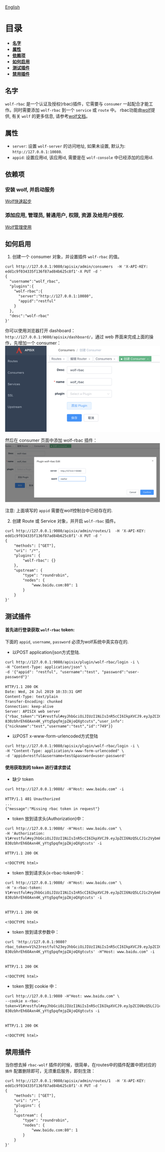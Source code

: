 <!--
#
# Licensed to the Apache Software Foundation (ASF) under one or more
# contributor license agreements.  See the NOTICE file distributed with
# this work for additional information regarding copyright ownership.
# The ASF licenses this file to You under the Apache License, Version 2.0
# (the "License"); you may not use this file except in compliance with
# the License.  You may obtain a copy of the License at
#
#     http://www.apache.org/licenses/LICENSE-2.0
#
# Unless required by applicable law or agreed to in writing, software
# distributed under the License is distributed on an "AS IS" BASIS,
# WITHOUT WARRANTIES OR CONDITIONS OF ANY KIND, either express or implied.
# See the License for the specific language governing permissions and
# limitations under the License.
#
-->

[English](wolf-rbac.md)

# 目录

- [**名字**](#名字)
- [**属性**](#属性)
- [**依赖项**](#依赖项)
- [**如何启用**](#如何启用)
- [**测试插件**](#测试插件)
- [**禁用插件**](#禁用插件)

## 名字

`wolf-rbac` 是一个认证及授权(rbac)插件，它需要与 `consumer` 一起配合才能工作。同时需要添加 `wolf-rbac` 到一个 `service` 或 `route` 中。
rbac功能由[wolf](https://github.com/iGeeky/wolf)提供, 有关 `wolf` 的更多信息, 请参考[wolf文档](https://github.com/iGeeky/wolf)。


## 属性

* `server`: 设置 `wolf-server` 的访问地址, 如果未设置, 默认为: `http://127.0.0.1:10080`.
* `appid`: 设置应用id, 该应用id, 需要是在 `wolf-console` 中已经添加的应用id.


## 依赖项

### 安装 wolf, 并启动服务

[Wolf快速起步](https://github.com/iGeeky/wolf/blob/master/quick-start-with-docker/README-CN.md)

### 添加应用, 管理员, 普通用户, 权限, 资源 及给用户授权.

[Wolf管理使用](https://github.com/iGeeky/wolf/blob/master/docs/usage.md)


## 如何启用

1. 创建一个 consumer 对象，并设置插件 `wolf-rbac` 的值。

```shell
curl http://127.0.0.1:9080/apisix/admin/consumers  -H 'X-API-KEY: edd1c9f034335f136f87ad84b625c8f1'-X PUT -d '
{
  "username":"wolf_rbac",
  "plugins":{
    "wolf-rbac":{
      "server":"http://127.0.0.1:10080",
      "appid":"restful"
    }
  },
  "desc":"wolf-rbac"
}'
```

你可以使用浏览器打开 dashboard：`http://127.0.0.1:9080/apisix/dashboard/`，通过 web 界面来完成上面的操作，先增加一个 consumer：
![](../images/plugin/wolf-rbac-1.png)

然后在 consumer 页面中添加 wolf-rbac 插件：
![](../images/plugin/wolf-rbac-2.png)

注意: 上面填写的 `appid` 需要在wolf控制台中已经存在的.

2. 创建 Route 或 Service 对象，并开启 `wolf-rbac` 插件。

```shell
curl http://127.0.0.1:9080/apisix/admin/routes/1  -H 'X-API-KEY: edd1c9f034335f136f87ad84b625c8f1'-X PUT -d '
{
    "methods": ["GET"],
    "uri": "/*",
    "plugins": {
        "wolf-rbac": {}
    },
    "upstream": {
        "type": "roundrobin",
        "nodes": {
            "www.baidu.com:80": 1
        }
    }
}'
```

## 测试插件

#### 首先进行登录获取 `wolf-rbac` token:

下面的 `appid`, `username`, `password` 必须为wolf系统中真实存在的.

* 以POST application/json方式登陆.

```shell
curl http://127.0.0.1:9080/apisix/plugin/wolf-rbac/login -i \
-H "Content-Type: application/json" \
-d '{"appid": "restful", "username":"test", "password":"user-password"}'

HTTP/1.1 200 OK
Date: Wed, 24 Jul 2019 10:33:31 GMT
Content-Type: text/plain
Transfer-Encoding: chunked
Connection: keep-alive
Server: APISIX web server
{"rbac_token":"V1#restful#eyJhbGciOiJIUzI1NiIsInR5cCI6IkpXVCJ9.eyJpZCI6NzQ5LCJ1c2VybmFtZSI6InRlc3QiLCJtYW5hZ2VyIjoiIiwiYXBwaWQiOiJyZXN0ZnVsIiwiaWF0IjoxNTc5NDQ5ODQxLCJleHAiOjE1ODAwNTQ2NDF9.n2-830zbhrEh6OAxn4K_yYtg5pqfmjpZAjoQXgtcuts","user_info":{"nickname":"test","username":"test","id":"749"}}
```

* 以POST x-www-form-urlencoded方式登陆

```shell
curl http://127.0.0.1:9080/apisix/plugin/wolf-rbac/login -i \
-H "Content-Type: application/x-www-form-urlencoded" \
-d 'appid=restful&username=test&password=user-password'
```


#### 使用获取到的 token 进行请求尝试

* 缺少 token

```shell
curl http://127.0.0.1:9080/ -H"Host: www.baidu.com" -i

HTTP/1.1 401 Unauthorized
...
{"message":"Missing rbac token in request"}
```

* token 放到请求头(Authorization)中：

```shell
curl http://127.0.0.1:9080/ -H"Host: www.baidu.com" \
-H 'Authorization: V1#restful#eyJhbGciOiJIUzI1NiIsInR5cCI6IkpXVCJ9.eyJpZCI6NzQ5LCJ1c2VybmFtZSI6InRlc3QiLCJtYW5hZ2VyIjoiIiwiYXBwaWQiOiJyZXN0ZnVsIiwiaWF0IjoxNTc5NDQ5ODQxLCJleHAiOjE1ODAwNTQ2NDF9.n2-830zbhrEh6OAxn4K_yYtg5pqfmjpZAjoQXgtcuts' -i

HTTP/1.1 200 OK

<!DOCTYPE html>
```

* token 放到请求头(x-rbac-token)中：

```shell
curl http://127.0.0.1:9080/ -H"Host: www.baidu.com" \
-H 'x-rbac-token: V1#restful#eyJhbGciOiJIUzI1NiIsInR5cCI6IkpXVCJ9.eyJpZCI6NzQ5LCJ1c2VybmFtZSI6InRlc3QiLCJtYW5hZ2VyIjoiIiwiYXBwaWQiOiJyZXN0ZnVsIiwiaWF0IjoxNTc5NDQ5ODQxLCJleHAiOjE1ODAwNTQ2NDF9.n2-830zbhrEh6OAxn4K_yYtg5pqfmjpZAjoQXgtcuts' -i


HTTP/1.1 200 OK

<!DOCTYPE html>
```

* token 放到请求参数中：

```shell
curl 'http://127.0.0.1:9080?rbac_token=V1%23restful%23eyJhbGciOiJIUzI1NiIsInR5cCI6IkpXVCJ9.eyJpZCI6NzQ5LCJ1c2VybmFtZSI6InRlc3QiLCJtYW5hZ2VyIjoiIiwiYXBwaWQiOiJyZXN0ZnVsIiwiaWF0IjoxNTc5NDQ5ODQxLCJleHAiOjE1ODAwNTQ2NDF9.n2-830zbhrEh6OAxn4K_yYtg5pqfmjpZAjoQXgtcuts' -H"Host: www.baidu.com" -i


HTTP/1.1 200 OK

<!DOCTYPE html>
```

* token 放到 cookie 中：

```shell
curl http://127.0.0.1:9080 -H"Host: www.baidu.com" \
--cookie x-rbac-token=V1#restful#eyJhbGciOiJIUzI1NiIsInR5cCI6IkpXVCJ9.eyJpZCI6NzQ5LCJ1c2VybmFtZSI6InRlc3QiLCJtYW5hZ2VyIjoiIiwiYXBwaWQiOiJyZXN0ZnVsIiwiaWF0IjoxNTc5NDQ5ODQxLCJleHAiOjE1ODAwNTQ2NDF9.n2-830zbhrEh6OAxn4K_yYtg5pqfmjpZAjoQXgtcuts -i


HTTP/1.1 200 OK

<!DOCTYPE html>
```

## 禁用插件

当你想去掉 `rbac-wolf` 插件的时候，很简单，在routes中的插件配置中把对应的 `插件` 配置删除即可，无须重启服务，即刻生效：

```shell
curl http://127.0.0.1:9080/apisix/admin/routes/1  -H 'X-API-KEY: edd1c9f034335f136f87ad84b625c8f1'-X PUT -d '
{
    "methods": ["GET"],
    "uri": "/*",
    "plugins": {
    },
    "upstream": {
        "type": "roundrobin",
        "nodes": {
            "www.baidu.com:80": 1
        }
    }
}'
```

